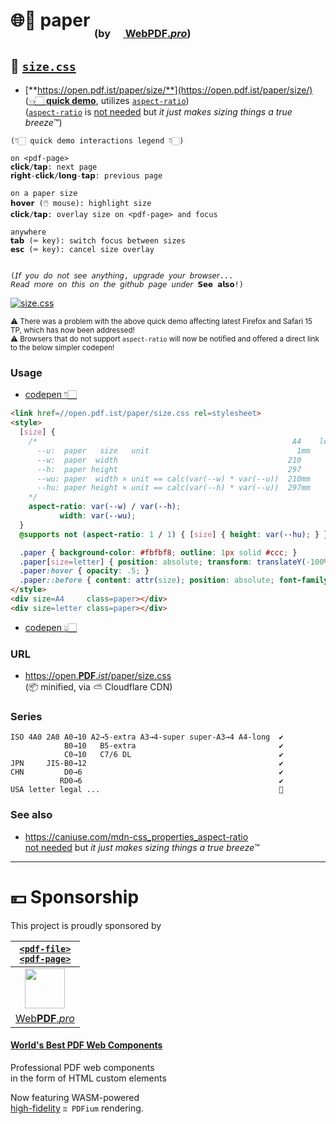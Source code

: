 # 🌐📄 paper <sub><sub><sub>(by [<img src="https://webpdf.pro/.svg" width="16"> Web**PDF**.*pro*](https://WebPDF.pro))</sub></sub></sub>

## 📏 [`size.css`](//open.pdf.ist/paper/size/)

* [**https://open.pdf.ist/paper/size/**](https://open.pdf.ist/paper/size/) ([👈🏻 **quick demo**](https://open.pdf.ist/paper/size/), utilizes [`aspect-ratio`](https://caniuse.com/mdn-css_properties_aspect-ratio))<br>([`aspect-ratio`](https://caniuse.com/mdn-css_properties_aspect-ratio) is [not needed](#usage) but *it just makes sizing things a true breeze*™)

```
(👇🏻 quick demo interactions legend 👇🏻)

on <pdf-page>
𝗰𝗹𝗶𝗰𝗸/𝘁𝗮𝗽: next page
𝗿𝗶𝗴𝗵𝘁-𝗰𝗹𝗶𝗰𝗸/𝗹𝗼𝗻𝗴-𝘁𝗮𝗽: previous page

on a paper size
𝗵𝗼𝘃𝗲𝗿 (🖱️ mouse): highlight size
𝗰𝗹𝗶𝗰𝗸/𝘁𝗮𝗽: overlay size on <pdf-page> and focus

anywhere
𝘁𝗮𝗯 (⌨️ key): switch focus between sizes
𝗲𝘀𝗰 (⌨️ key): cancel size overlay


(𝘐𝘧 𝘺𝘰𝘶 𝘥𝘰 𝘯𝘰𝘵 𝘴𝘦𝘦 𝘢𝘯𝘺𝘵𝘩𝘪𝘯𝘨, 𝘶𝘱𝘨𝘳𝘢𝘥𝘦 𝘺𝘰𝘶𝘳 𝘣𝘳𝘰𝘸𝘴𝘦𝘳...
𝘙𝘦𝘢𝘥 𝘮𝘰𝘳𝘦 𝘰𝘯 𝘵𝘩𝘪𝘴 𝘰𝘯 𝘵𝘩𝘦 𝘨𝘪𝘵𝘩𝘶𝘣 𝘱𝘢𝘨𝘦 𝘶𝘯𝘥𝘦𝘳 𝗦𝗲𝗲 𝗮𝗹𝘀𝗼!)
```

[![size.css](https://user-images.githubusercontent.com/27027/133064911-97187ace-5662-422a-a07e-79e15a7455b0.png)](//open.pdf.ist/paper/size/)

<sup>⚠️ There was a problem with the above quick demo affecting latest Firefox and Safari 15 TP, which has now been addressed!</sup><br>
<sup>⚠️ Browsers that do not support `aspect-ratio` will now be notified and offered a direct link to the below simpler codepen!</sup>


### Usage

* [codepen 👇🏻](//codepen.io/webpdf/pen/OJggOwa?editors=1000)

```HTML
<link href=//open.pdf.ist/paper/size.css rel=stylesheet>
<style>
  [size] {
    /*                                                         A4    letter
      --u:  paper   size   unit                                 1mm       1in
      --w:  paper  width                                      210         8.5
      --h:  paper height                                      297        11
      --wu: paper  width × unit == calc(var(--w) * var(--u))  210mm       8.5in
      --hu: paper height × unit == calc(var(--h) * var(--u))  297mm      11in
    */
    aspect-ratio: var(--w) / var(--h);
           width: var(--wu);
  }
  @supports not (aspect-ratio: 1 / 1) { [size] { height: var(--hu); } }  

  .paper { background-color: #fbfbf8; outline: 1px solid #ccc; }
  .paper[size=letter] { position: absolute; transform: translateY(-100%); }
  .paper:hover { opacity: .5; }
  .paper::before { content: attr(size); position: absolute; font-family: system-ui; }
</style>
<div size=A4     class=paper></div>
<div size=letter class=paper></div>
```

* [codepen 👆🏻](//codepen.io/webpdf/pen/OJggOwa?editors=1000)


### URL

* [https://<u>open</u>.**PDF**.*ist*/paper/size.css](https://open.pdf.ist/paper/size.css) <br>(📦 minified, via ⛅ Cloudflare CDN)


### Series

```
ISO 4A0 2A0 A0→10 A2→5-extra A3→4-super super-A3→4 A4-long  ✔️
            B0→10   B5-extra                                ✔️
            C0→10   C7/6 DL                                 ✔️
JPN     JIS-B0→12                                           ✔️
CHN         D0→6                                            ✔️
           RD0→6                                            ✔️
USA letter legal ...                                        🚧
```

### See also

* https://caniuse.com/mdn-css_properties_aspect-ratio<br>[not needed](#usage) but *it just makes sizing things a true breeze*™


---

# 💴 Sponsorship

This project is proudly sponsored by

| [`<pdf-file>`<br>`<pdf-page>`](//WebPDF.pro) |
| :-: |
| [<img src="https://webpdf.pro/.svg" width="64">](//WebPDF.pro) |
| [Web**PDF**.*pro*](//WebPDF.pro) |

#### [World's Best PDF Web Components](https://WebPDF.pro)

Professional PDF web components<br>
in the form of HTML custom elements

Now featuring WASM-powered<br>
[high-fidelity](https://github.com/pdf-ist/WebPDF/discussions) `♊ PDFium` rendering.
